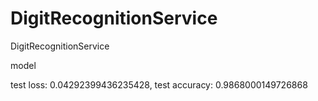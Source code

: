 # DigitRecognitionService
DigitRecognitionService

model

test loss: 0.04292399436235428, test accuracy: 0.9868000149726868